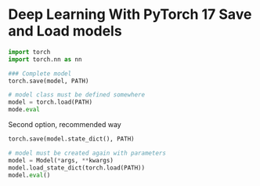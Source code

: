 # Deep Learning With PyTorch 17 Save and Load models


```python
import torch
import torch.nn as nn

### Complete model
torch.save(model, PATH)

# model class must be defined somewhere
model = torch.load(PATH)
mode.eval
```

Second option, recommended way


```python
torch.save(model.state_dict(), PATH)

# model must be created again with parameters
model = Model(*args, **kwargs)
model.load_state_dict(torch.load(PATH))
model.eval()
```
